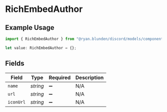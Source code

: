 # RichEmbedAuthor

## Example Usage

```typescript
import { RichEmbedAuthor } from "@ryan.blunden/discord/models/components";

let value: RichEmbedAuthor = {};
```

## Fields

| Field              | Type               | Required           | Description        |
| ------------------ | ------------------ | ------------------ | ------------------ |
| `name`             | *string*           | :heavy_minus_sign: | N/A                |
| `url`              | *string*           | :heavy_minus_sign: | N/A                |
| `iconUrl`          | *string*           | :heavy_minus_sign: | N/A                |